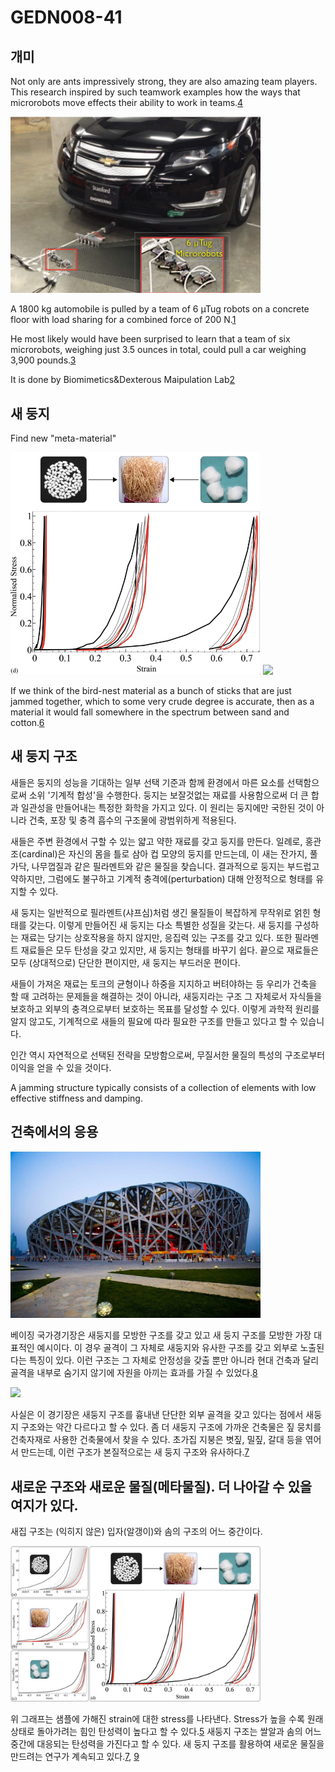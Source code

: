 # GEDN008-41
## 개미
Not only are ants impressively strong, they are also amazing team players.  This research inspired by such teamwork examples how the ways that microrobots move effects their ability to work in teams.[4]

<img src = ./images/bots.png width = 400px>

A 1800 kg automobile is pulled by a team of 6 µTug robots on a concrete floor with load sharing for a combined force of 200 N.[1]

He most likely would have been surprised to learn that a team of six microrobots, weighing just 3.5 ounces in total, could pull a car weighing 3,900 pounds.[3]

It is done by Biomimetics&Dexterous Maipulation Lab[2]

[1]: https://ieeexplore.ieee.org/document/7407333 "Let’s All Pull Together"
[2]: http://bdml.stanford.edu/ "BDML LAB"
[3]: https://www.nytimes.com/2016/03/14/technology/modeled-after-ants-teams-of-tiny-robots-can-move-2-ton-car.html "Modeled After Ants, Teams of Tiny Robots Can Move 2-Ton Car"
[4]: https://www.youtube.com/watch?v=wU8Q7gIdiMI "Let's all Pull Together: movie"

## 새 둥지
Find new "meta-material"

<img src = ./images/nest.png width = 400px>
<img src = nest.gif>

If we think of the bird-nest material as a bunch of sticks that are just jammed together, which to some very crude degree is accurate, then as a material it would fall somewhere in the spectrum between sand and cotton.[6]





[5]: https://aip.scitation.org/doi/10.1063/1.5132809 "Mechanics of randomly packed filaments—The “bird nest” as meta-material"
[6]: https://www.nytimes.com/2020/03/17/science/why-birds-are-the-worlds-best-engineers.html "Why Birds Are the World’s Best Engineers"

## 새 둥지 구조

새들은 둥지의 성능을 기대하는 일부 선택 기준과 함께 환경에서 마른 요소를 선택함으로써 소위 '기계적 합성'을 수행한다. 둥지는 보잘것없는 재료를 사용함으로써 더 큰 합과 일관성을 만들어내는 특정한 화학을 가지고 있다. 이 원리는 둥지에만 국한된 것이 아니라 건축, 포장 및 충격 흡수의 구조물에 광범위하게 적용된다.

새들은 주변 환경에서 구할 수 있는 얇고 약한 재료를 갖고 둥지를 만든다. 일례로, 홍관조(cardinal)은 자신의 몸을 틀로 삼아 컵 모양의 둥지를 만드는데, 이 새는 잔가지, 풀가닥, 나무껍질과 같은 필라멘트와 같은 물질을 찾습니다. 결과적으로 둥지는 부드럽고 약하지만, 그럼에도 불구하고 기계적 충격에(perturbation) 대해 안정적으로 형태를 유지할 수 있다.

새 둥지는 일반적으로 필라멘트(샤프심)처럼 생긴 물질들이 복잡하게 무작위로 얽힌 형태를 갖는다. 이렇게 만들어진 새 둥지는 다소 특별한 성질을 갖는다. 새 둥지를 구성하는 재료는 당기는 상호작용을 하지 않지만, 응집력 있는 구조를 갖고 있다. 또한 필라멘트 재료들은 모두 탄성을 갖고 있지만, 새 둥지는 형태를 바꾸기 쉽다. 끝으로 재료들은 모두 (상대적으로) 단단한 편이지만, 새 둥지는 부드러운 편이다.

새들이 가져온 재료는 토크의 균형이나 하중을 지지하고 버텨야하는 등 우리가 건축을 할 때 고려하는 문제들을 해결하는 것이 아니라, 새둥지라는 구조 그 자체로서 자식들을 보호하고 외부의 충격으로부터 보호하는 목표를 달성할 수 있다. 이렇게 과학적 원리를 알지 않고도, 기계적으로 새들의 필요에 따라 필요한 구조를 만들고 있다고 할 수 있습니다. 

인간 역시 자연적으로 선택된 전략을 모방함으로써, 무질서한 물질의 특성의 구조로부터 이익을 얻을 수 있을 것이다.

A jamming structure typically consists of a collection of elements with low effective stiffness and damping.

## 건축에서의 응용
<img src = ./images/Beijing.jpg width = 400px>

베이징 국가경기장은 새둥지를 모방한 구조를 갖고 있고 새 둥지 구조를 모방한 가장 대표적인 예시이다. 이 경우 골격이 그 자체로 새둥지와 유사한 구조를 갖고 외부로 노출된다는 특징이 있다. 이런 구조는 그 자체로 안정성을 갖출 뿐만 아니라 현대 건축과 달리 골격을 내부로 숨기지 않기에 자원을 아끼는 효과를 가질 수 있었다.[8]

<img src = ./images/Choga_1.jpg width = 400px>

사실은 이 경기장은 새둥지 구조를 흉내낸 단단한 외부 골격을 갖고 있다는 점에서 새둥지 구조와는 약간 다르다고 할 수 있다. 좀 더 새둥지 구조에 가까운 건축물은 짚 뭉치를 건축자재로 사용한 건축물에서 찾을 수 있다. 초가집 지붕은 볏짚, 밀짚, 갈대 등을 엮어서 만드는데, 이런 구조가 본질적으로는 새 둥지 구조와 유사하다.[7]

## 새로운 구조와 새로운 물질(메타물질). 더 나아갈 수 있을 여지가 있다.
새집 구조는 (익히지 않은) 입자(알갱이)와 솜의 구조의 어느 중간이다.

<img src = ./images/graph.jpg width = 400px>

위 그래프는 샘플에 가해진 strain에 대한 stress를 나타낸다. Stress가 높을 수록 원래 상태로 돌아가려는 힘인 탄성력이 높다고 할 수 있다.[5]
새둥지 구조는 쌀알과 솜의 어느 중간에 대응되는 탄성력을 가진다고 할 수 있다. 
새 둥지 구조를 활용하여 새로운 물질을 만드려는 연구가 계속되고 있다.[7], [9]



[7]: https://www.nature.com/articles/s41563-022-01280-8 "2022현재"
[8]: https://www.mcgill.ca/architecture/files/architecture/BiomimicrySSEFessay2007.pdf "Beijing Stadium 2008"
[9]: https://journals.aps.org/prl/abstract/10.1103/PhysRevLett.128.198003 "PRL"

